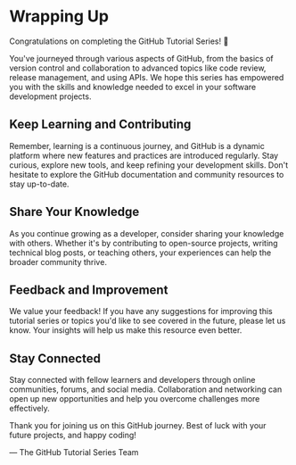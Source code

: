 # Wrapping Up

Congratulations on completing the GitHub Tutorial Series! 🎉

You've journeyed through various aspects of GitHub, from the basics of version control and collaboration to advanced topics like code review, release management, and using APIs. We hope this series has empowered you with the skills and knowledge needed to excel in your software development projects.

## Keep Learning and Contributing

Remember, learning is a continuous journey, and GitHub is a dynamic platform where new features and practices are introduced regularly. Stay curious, explore new tools, and keep refining your development skills. Don't hesitate to explore the GitHub documentation and community resources to stay up-to-date.

## Share Your Knowledge

As you continue growing as a developer, consider sharing your knowledge with others. Whether it's by contributing to open-source projects, writing technical blog posts, or teaching others, your experiences can help the broader community thrive.

## Feedback and Improvement

We value your feedback! If you have any suggestions for improving this tutorial series or topics you'd like to see covered in the future, please let us know. Your insights will help us make this resource even better.

## Stay Connected

Stay connected with fellow learners and developers through online communities, forums, and social media. Collaboration and networking can open up new opportunities and help you overcome challenges more effectively.

Thank you for joining us on this GitHub journey. Best of luck with your future projects, and happy coding!

— The GitHub Tutorial Series Team
